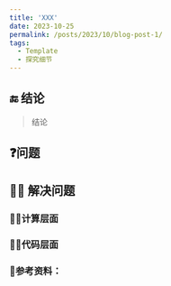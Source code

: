 ```yaml
---
title: 'XXX'
date: 2023-10-25
permalink: /posts/2023/10/blog-post-1/
tags:
  - Template
  - 探究细节
---
```

## 🔚 结论 
> 结论
## ❓问题

## 🙋‍♀️ 解决问题
### 👩‍💻计算层面

### 👩‍💻代码层面



### 🔗参考资料：


